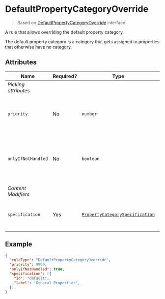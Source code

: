 # DefaultPropertyCategoryOverride

> Based on [DefaultPropertyCategoryOverride]($presentation-common) interface.

A rule that allows overriding the default property category.

The default property category is a category that gets assigned to properties that otherwise have no category.

## Attributes

Name | Required? | Type | Default | Meaning
-|-|-|-|-
*Picking attributes* |
`priority` | No | `number` | `1000` | Defines the order in which presentation rules are evaluated.
`onlyIfNotHandled` | No | `boolean` | `false` | Should this rule be ignored if there is already an existing rule with a higher priority.
*Content Modifiers* |
`specification` | Yes | [`PropertyCategorySpecification`](./PropertyCategorySpecification.md) | | Specification for the custom property category

## Example

```JSON
{
  "ruleType": "DefaultPropertyCategoryOverride",
  "priority": 9999,
  "onlyIfNotHandled": true,
  "specification": [{
    "id": "default",
    "label": "General Properties",
  }],
}
```
